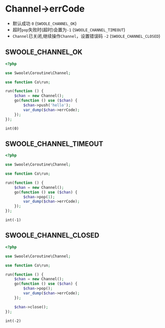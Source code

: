 # Channel->errCode

- 默认成功 `0` (`SWOOLE_CHANNEL_OK`)
- 超时`pop`失败时(超时)会置为`-1` (`SWOOLE_CHANNEL_TIMEOUT`)
- `Channel`已关闭,继续操作`Channel`，设置错误码 `-2` (`SWOOLE_CHANNEL_CLOSED`)

## SWOOLE_CHANNEL_OK

```php
<?php

use Swoole\Coroutine\Channel;

use function Co\run;

run(function () {
    $chan = new Channel();
    go(function () use ($chan) {
        $chan->push('hello');
        var_dump($chan->errCode);
    });
});
```

```shell
int(0)
```

## SWOOLE_CHANNEL_TIMEOUT

```php
<?php

use Swoole\Coroutine\Channel;

use function Co\run;

run(function () {
    $chan = new Channel();
    go(function () use ($chan) {
        $chan->pop(1);
        var_dump($chan->errCode);
    });
});
```

```shell
int(-1)
```

## SWOOLE_CHANNEL_CLOSED

```php
<?php

use Swoole\Coroutine\Channel;

use function Co\run;

run(function () {
    $chan = new Channel();
    go(function () use ($chan) {
        $chan->pop();
        var_dump($chan->errCode);
    });

    $chan->close();
});
```

```shell
int(-2)
```

